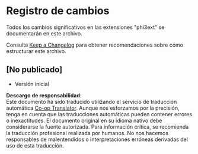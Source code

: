 <!--
CO_OP_TRANSLATOR_METADATA:
{
  "original_hash": "dbb0b6218ce5f9cf0ede8f4201f6ad58",
  "translation_date": "2025-05-07T10:15:57+00:00",
  "source_file": "code/07.Lab/01/Apple/phi3ext/CHANGELOG.md",
  "language_code": "es"
}
-->
# Registro de cambios

Todos los cambios significativos en las extensiones "phi3ext" se documentarán en este archivo.

Consulta [Keep a Changelog](http://keepachangelog.com/) para obtener recomendaciones sobre cómo estructurar este archivo.

## [No publicado]

- Versión inicial

**Descargo de responsabilidad**:  
Este documento ha sido traducido utilizando el servicio de traducción automática [Co-op Translator](https://github.com/Azure/co-op-translator). Aunque nos esforzamos por la precisión, tenga en cuenta que las traducciones automáticas pueden contener errores o inexactitudes. El documento original en su idioma nativo debe considerarse la fuente autorizada. Para información crítica, se recomienda la traducción profesional realizada por humanos. No nos hacemos responsables de malentendidos o interpretaciones erróneas derivadas del uso de esta traducción.